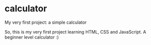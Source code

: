 # calculator
My very first project: a simple calculator

So, this is my very first project learning HTML, CSS and JavaScript. A beginner level calculator :)

